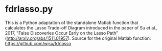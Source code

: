 # fdrlasso.py
This is a Python adaptation of the standalone Matlab function that calculates the Lasso Trade-off Diagram introduced in the paper of Su et al., 2017, "False Discoveries Occur Early on the Lasso Path" (http://arxiv.org/abs/1511.01957).
Source for the original Matlab function: https://github.com/wjsu/fdrlasso
